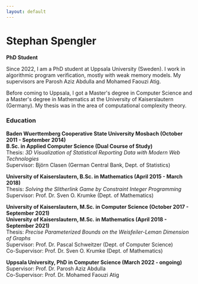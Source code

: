 ```yaml
---
layout: default
---
```


# Stephan Spengler
**PhD Student**

Since 2022, I am a PhD student at Uppsala University (Sweden). I work in algorithmic program verification, mostly with weak memory models. My supervisors are Parosh Aziz Abdulla and Mohamed Faouzi Atig.

Before coming to Uppsala, I got a Master's degree in Computer Science and a Master's degree in Mathematics at the University of Kaiserslautern (Germany). My thesis was in the area of computational complexity theory.

### Education

**Baden Wuerttemberg Cooperative State University Mosbach (October 2011 - September 2014)**\
**B.Sc. in Applied Computer Science (Dual Course of Study)**\
Thesis: *3D Visualization of Statistical Reporting Data with Modern Web Technologies*\
Supervisor: Björn Clasen (German Central Bank, Dept. of Statistics)


**University of Kaiserslautern, B.Sc. in Mathematics (April 2015 - March 2018)**\
Thesis: *Solving the Slitherlink Game by Constraint Integer Programming*\
Supervisor: Prof. Dr. Sven O. Krumke (Dept. of Mathematics)

**University of Kaiserslautern, M.Sc. in Computer Science (October 2017 - September 2021)**\
**University of Kaiserslautern, M.Sc. in Mathematics (April 2018 - September 2021)**\
Thesis: *Precise Parameterized Bounds on the Weisfeiler-Leman Dimension of Graphs*\
Supervisor: Prof. Dr. Pascal Schweitzer (Dept. of Computer Science)\
Co-Supervisor: Prof. Dr. Sven O. Krumke (Dept. of Mathematics)

**Uppsala University, PhD in Computer Science (March 2022 - ongoing)**\
Supervisor: Prof. Dr. Parosh Aziz Abdulla\
Co-Supervisor: Prof. Dr. Mohamed Faouzi Atig
